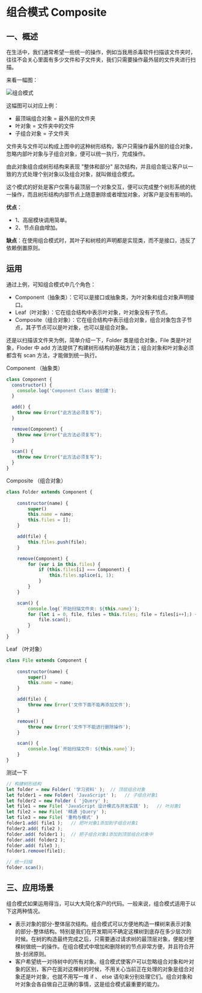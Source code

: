# 组合模式 Composite

## 一、概述

在生活中，我们通常希望一些统一的操作，例如当我用杀毒软件扫描该文件夹时，往往不会关心里面有多少文件和子文件夹，我们只需要操作最外层的文件夹进行扫描。

来看一幅图：

![组合模式](https://github.com/cilla123/FE_Study/blob/master/%E8%AE%BE%E8%AE%A1%E6%A8%A1%E5%BC%8F/assets/%E7%BB%84%E5%90%88%E6%A8%A1%E5%BC%8F.png?raw=true)

这幅图可以对应上例：

- 最顶端组合对象 = 最外层的文件夹
- 叶对象 = 文件夹中的文件
- 子组合对象 = 子文件夹

文件夹与文件可以构成上图中的这种树形结构，客户只需操作最外层的组合对象，忽略内部叶对象与子组合对象，便可以统一执行，完成操作。

由此对象组合成树形结构来表现 "整体和部分" 层次结构，并且组合能让客户以一致的方式处理个别对象以及组合对象，就叫做组合模式。

这个模式的好处是客户仅需与最顶层一个对象交互，便可以完成整个树形系统的统一操作，而且树形结构内部节点上随意删除或者增加对象，对客户是没有影响的。

**优点**： 

- 1、高层模块调用简单。 
- 2、节点自由增加。

**缺点**：在使用组合模式时，其叶子和树枝的声明都是实现类，而不是接口，违反了依赖倒置原则。

## 运用

通过上例，可知组合模式中几个角色：

- Component（抽象类）：它可以是接口或抽象类，为叶对象和组合对象声明接口。
- Leaf（叶对象）：它在组合结构中表示叶对象，叶对象没有子节点。
- Composite（组合对象）：它在组合结构中表示组合对象，组合对象包含子节点，其子节点可以是叶对象，也可以是组合对象。

还是以扫描该文件夹为例，简单介绍一下，Folder 类是组合对象，File 类是叶对象，Floder 中 add 方法提供了构建树形结构的基础方法；组合对象和叶对象必须都含有 scan 方法，才能做到统一执行。

Component （抽象类）

```js
class Component {
  constructor() {
    console.log('Component Class 被创建');
  }

  add() {
    throw new Error("此方法必须复写");
  }

  remove(Component) {
    throw new Error("此方法必须复写");
  }
  
  scan() {
    throw new Error("此方法必须复写");
  }
}
```

Composite （组合对象）

```js
class Folder extends Component {
    
    constructor(name) {
        super()        
        this.name = name;
        this.files = [];
    }

    add(file) {
        this.files.push(file);
    }

    remove(Component) {
        for (var i in this.files) {
            if (this.files[i] === Component) {
                this.files.splice(i, 1);
            }
        }
    }

    scan() {
        console.log(`开始扫描文件夹: ${this.name}`);
        for (let i = 0, file, files = this.files; file = files[i++];) {
            file.scan();
        }
    }
}
```

Leaf （叶对象）

```js
class File extends Component {
    
    constructor(name) {
        super()
        this.name = name;
    }

    add(file) {
        throw new Error('文件下面不能再添加文件');
    }

    remove() {
        throw new Error('文件下不能进行删除操作');
    }

    scan() {
        console.log(`开始扫描文件: ${this.name}`);
    }
}
```

测试一下

```js
// 构建树形结构
let folder = new Folder( '学习资料' );  // 顶层组合对象
let folder1 = new Folder( 'JavaScript' );   // 子组合对象1
let folder2 = new Folder ( 'jQuery' );
let file1 = new File( 'JavaScript 设计模式与开发实践' );   // 叶对象1
let file2 = new File( '精通 jQuery' );
let file3 = new File( '重构与模式' )
folder1.add( file1 );   // 把叶对象1添加到子组合对象1
folder2.add( file2 );
folder.add( folder1 );  // 把子组合对象1添加到顶层组合对象中
folder.add( folder2 );
folder.add( file3 );
folder1.remove(file1);

// 统一扫描
folder.scan();
```

## 三、应用场景

组合模式如果运用得当，可以大大简化客户的代码。一般来说，组合模式适用于以下这两种情况。

- 表示对象的部分-整体层次结构。组合模式可以方便地构造一棵树来表示对象的部分-整体结构。特别是我们在开发期间不确定这棵树到底存在多少层次的时候。在树的构造最终完成之后，只需要通过请求树的最顶层对象，便能对整棵树做统一的操作。在组合模式中增加和删除树的节点非常方便，并且符合开放-封闭原则。
- 客户希望统一对待树中的所有对象。组合模式使客户可以忽略组合对象和叶对象的区别，客户在面对这棵树的时候，不用关心当前正在处理的对象是组合对象还是叶对象，也就不用写一堆 if 、 else 语句来分别处理它们。组合对象和叶对象会各自做自己正确的事情，这是组合模式最重要的能力。














